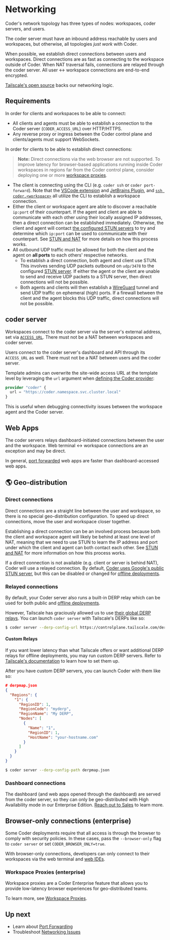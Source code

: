 # Networking

Coder's network topology has three types of nodes: workspaces, coder servers,
and users.

The coder server must have an inbound address reachable by users and workspaces,
but otherwise, all topologies _just work_ with Coder.

When possible, we establish direct connections between users and workspaces.
Direct connections are as fast as connecting to the workspace outside of Coder.
When NAT traversal fails, connections are relayed through the coder server. All
user <-> workspace connections are end-to-end encrypted.

[Tailscale's open source](https://tailscale.com) backs our networking logic.

## Requirements

In order for clients and workspaces to be able to connect:

- All clients and agents must be able to establish a connection to the Coder
  server (`CODER_ACCESS_URL`) over HTTP/HTTPS.
- Any reverse proxy or ingress between the Coder control plane and
  clients/agents must support WebSockets.

In order for clients to be able to establish direct connections:

> **Note:** Direct connections via the web browser are not supported. To improve
> latency for browser-based applications running inside Coder workspaces in
> regions far from the Coder control plane, consider deploying one or more
> [workspace proxies](./workspace-proxies.md).

- The client is connecting using the CLI (e.g. `coder ssh` or
  `coder port-forward`). Note that the
  [VSCode extension](https://marketplace.visualstudio.com/items?itemName=coder.coder-remote)
  and [JetBrains Plugin](https://plugins.jetbrains.com/plugin/19620-coder/), and
  [`ssh coder.<workspace>`](../../reference/cli/config-ssh.md) all utilize the CLI to
  establish a workspace connection.
- Either the client or workspace agent are able to discover a reachable
  `ip:port` of their counterpart. If the agent and client are able to
  communicate with each other using their locally assigned IP addresses, then a
  direct connection can be established immediately. Otherwise, the client and
  agent will contact
  [the configured STUN servers](../../reference/cli/server.md#derp-server-stun-addresses) to
  try and determine which `ip:port` can be used to communicate with their
  counterpart. See [STUN and NAT](./stun.md) for more details on how this
  process works.
- All outbound UDP traffic must be allowed for both the client and the agent on
  **all ports** to each others' respective networks.
  - To establish a direct connection, both agent and client use STUN. This
    involves sending UDP packets outbound on `udp/3478` to the configured
    [STUN server](../../reference/cli/server.md#--derp-server-stun-addresses). If either the
    agent or the client are unable to send and receive UDP packets to a STUN
    server, then direct connections will not be possible.
  - Both agents and clients will then establish a
    [WireGuard](https://www.wireguard.com/)️ tunnel and send UDP traffic on
    ephemeral (high) ports. If a firewall between the client and the agent
    blocks this UDP traffic, direct connections will not be possible.

## coder server

Workspaces connect to the coder server via the server's external address, set
via [`ACCESS_URL`](../../admin/setup.md#access-url). There must not be a NAT
between workspaces and coder server.

Users connect to the coder server's dashboard and API through its `ACCESS_URL`
as well. There must not be a NAT between users and the coder server.

Template admins can overwrite the site-wide access URL at the template level by
leveraging the `url` argument when
[defining the Coder provider](https://registry.terraform.io/providers/coder/coder/latest/docs#url):

```terraform
provider "coder" {
  url = "https://coder.namespace.svc.cluster.local"
}
```

This is useful when debugging connectivity issues between the workspace agent
and the Coder server.

## Web Apps

The coder servers relays dashboard-initiated connections between the user and
the workspace. Web terminal <-> workspace connections are an exception and may
be direct.

In general, [port forwarded](./port-forwarding.md) web apps are faster than
dashboard-accessed web apps.

## 🌎 Geo-distribution

### Direct connections

Direct connections are a straight line between the user and workspace, so there
is no special geo-distribution configuration. To speed up direct connections,
move the user and workspace closer together.

Establishing a direct connection can be an involved process because both the
client and workspace agent will likely be behind at least one level of NAT,
meaning that we need to use STUN to learn the IP address and port under which
the client and agent can both contact each other. See [STUN and NAT](./stun.md)
for more information on how this process works.

If a direct connection is not available (e.g. client or server is behind NAT),
Coder will use a relayed connection. By default,
[Coder uses Google's public STUN server](../../reference/cli/server.md#--derp-server-stun-addresses),
but this can be disabled or changed for
[offline deployments](../../install/offline.md).

### Relayed connections

By default, your Coder server also runs a built-in DERP relay which can be used
for both public and [offline deployments](../../install/offline.md).

However, Tailscale has graciously allowed us to use
[their global DERP relays](https://tailscale.com/kb/1118/custom-derp-servers/#what-are-derp-servers).
You can launch `coder server` with Tailscale's DERPs like so:

```bash
$ coder server --derp-config-url https://controlplane.tailscale.com/derpmap/default
```

#### Custom Relays

If you want lower latency than what Tailscale offers or want additional DERP
relays for offline deployments, you may run custom DERP servers. Refer to
[Tailscale's documentation](https://tailscale.com/kb/1118/custom-derp-servers/#why-run-your-own-derp-server)
to learn how to set them up.

After you have custom DERP servers, you can launch Coder with them like so:

```json
# derpmap.json
{
  "Regions": {
    "1": {
      "RegionID": 1,
      "RegionCode": "myderp",
      "RegionName": "My DERP",
      "Nodes": [
        {
          "Name": "1",
          "RegionID": 1,
          "HostName": "your-hostname.com"
        }
      ]
    }
  }
}
```

```bash
$ coder server --derp-config-path derpmap.json
```

### Dashboard connections

The dashboard (and web apps opened through the dashboard) are served from the
coder server, so they can only be geo-distributed with High Availability mode in
our Enterprise Edition. [Reach out to Sales](https://coder.com/contact) to learn
more.

## Browser-only connections (enterprise)

Some Coder deployments require that all access is through the browser to comply
with security policies. In these cases, pass the `--browser-only` flag to
`coder server` or set `CODER_BROWSER_ONLY=true`.

With browser-only connections, developers can only connect to their workspaces
via the web terminal and [web IDEs](../../user-guides/workspace-access/web-ides.md).

### Workspace Proxies (enterprise)

Workspace proxies are a Coder Enterprise feature that allows you to provide
low-latency browser experiences for geo-distributed teams.

To learn more, see [Workspace Proxies](./workspace-proxies.md).

## Up next

- Learn about [Port Forwarding](./port-forwarding.md)
- Troubleshoot [Networking Issues](./troubleshooting.md)
